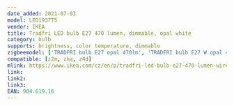 ```yaml
---
date_added: 2021-07-03
model: LED1937T5
vendor: IKEA
title: Tradfri LED bulb E27 470 lumen, dimmable, opal white
category: bulb
supports: brightness, color temperature, dimmable
zigbeemodel: ['TRADFRI bulb E27 opal 470lm', 'TRADFRI bulb E27 W opal 470lm', 'TRADFRIbulbT120E27WSopal470lm']
compatible: [z2m, zha, z4d]
mlink: https://www.ikea.com/cz/en/p/tradfri-led-bulb-e27-470-lumen-wireless-dimmable-white-spectrum-tube-shaped-white-frosted-glass-90461916/
link: 
link2: 
link3: 
EAN: 904.619.16
---
```

